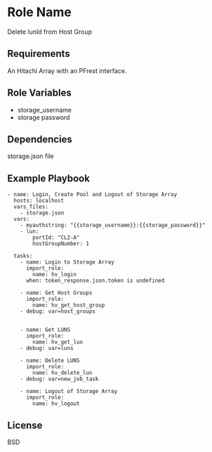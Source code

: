 Role Name
=========

Delete lunId from Host Group

Requirements
------------

An Hitachi Array with an PFrest interface.

Role Variables
--------------
* storage_username
* storage password


Dependencies
------------

storage.json file

Example Playbook
----------------

    - name: Login, Create Pool and Logout of Storage Array
      hosts: localhost
      vars_files:
        - storage.json
      vars:
        - myauthstring: "{{storage_username}}:{{storage_password}}"
        - lun:
            portId: "CL2-A"
            hostGroupNumber: 1
    
      tasks:
        - name: Login to Storage Array
          import_role:
            name: hv_login
          when: token_response.json.token is undefined
    
        - name: Get Host Groups
          import_role:
            name: hv_get_host_group
        - debug: var=host_groups
    
    
        - name: Get LUNS
          import_role:
            name: hv_get_lun
        - debug: var=luns
    
        - name: Delete LUNS
          import_role:
            name: hv_delete_lun
        - debug: var=new_job_task
    
        - name: Logout of Storage Array
          import_role:
            name: hv_logout

    




License
-------

BSD


